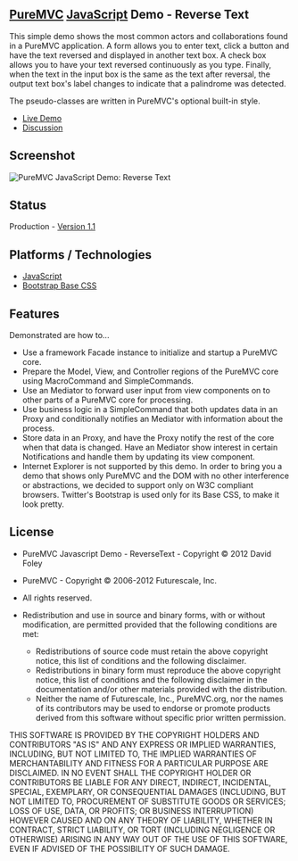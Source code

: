 ## [PureMVC](http://puremvc.github.com/) [JavaScript](https://github.com/PureMVC/puremvc-js-multicore-framework/wiki) Demo - Reverse Text
This simple demo shows the most common actors and collaborations found in a PureMVC application. A form allows you to enter text, click a button and have the text reversed and displayed in another text box. A check box allows you to have your text reversed continuously as you type. Finally, when the text in the input box is the same as the text after reversal, the output text box's label changes to indicate that a palindrome was detected.

The pseudo-classes are written in PureMVC's optional built-in style.

* [Live Demo](http://puremvc.org/pages/demos/JS/Demo_JS_ReverseText/native/)
* [Discussion](http://forums.puremvc.org/index.php?topic=2008.0)

## Screenshot
![PureMVC JavaScript Demo: Reverse Text](http://puremvc.org/pages/images/screenshots/PureMVC-Shot-JS-ReverseText.png?github)

## Status
Production - [Version 1.1](https://github.com/PureMVC/puremvc-js-demo-reversetext/blob/master/VERSION)

## Platforms / Technologies
* [JavaScript](http://en.wikipedia.org/wiki/JavaScript)
* [Bootstrap Base CSS](http://twitter.github.com/bootstrap/base-css.html)

## Features 
Demonstrated are how to...
* Use a framework Facade instance to initialize and startup a PureMVC core.
* Prepare the Model, View, and Controller regions of the PureMVC core using MacroCommand and SimpleCommands.
* Use an Mediator to forward user input from view components on to other parts of a PureMVC core for processing.
* Use business logic in a SimpleCommand that both updates data in an Proxy and conditionally notifies an Mediator with information about the process.
* Store data in an Proxy, and have the Proxy notify the rest of the core when that data is changed.
Have an Mediator show interest in certain Notifications and handle them by updating its view component.
* Internet Explorer is not supported by this demo. In order to bring you a demo that shows only PureMVC and the DOM with no other interference or abstractions, we decided to support only on W3C compliant browsers.
Twitter's Bootstrap is used only for its Base CSS, to make it look pretty.

## License
* PureMVC Javascript Demo - ReverseText - Copyright © 2012 David Foley
* PureMVC - Copyright © 2006-2012 Futurescale, Inc.
* All rights reserved.

* Redistribution and use in source and binary forms, with or without modification, are permitted provided that the following conditions are met:

  * Redistributions of source code must retain the above copyright notice, this list of conditions and the following disclaimer.
  * Redistributions in binary form must reproduce the above copyright notice, this list of conditions and the following disclaimer in the documentation and/or other materials provided with the distribution.
  * Neither the name of Futurescale, Inc., PureMVC.org, nor the names of its contributors may be used to endorse or promote products derived from this software without specific prior written permission.

THIS SOFTWARE IS PROVIDED BY THE COPYRIGHT HOLDERS AND CONTRIBUTORS "AS IS" AND ANY EXPRESS OR IMPLIED WARRANTIES, INCLUDING, BUT NOT LIMITED TO, THE IMPLIED WARRANTIES OF MERCHANTABILITY AND FITNESS FOR A PARTICULAR PURPOSE ARE DISCLAIMED. IN NO EVENT SHALL THE COPYRIGHT HOLDER OR CONTRIBUTORS BE LIABLE FOR ANY DIRECT, INDIRECT, INCIDENTAL, SPECIAL, EXEMPLARY, OR CONSEQUENTIAL DAMAGES (INCLUDING, BUT NOT LIMITED TO, PROCUREMENT OF SUBSTITUTE GOODS OR SERVICES; LOSS OF USE, DATA, OR PROFITS; OR BUSINESS INTERRUPTION) HOWEVER CAUSED AND ON ANY THEORY OF LIABILITY, WHETHER IN CONTRACT, STRICT LIABILITY, OR TORT (INCLUDING NEGLIGENCE OR OTHERWISE) ARISING IN ANY WAY OUT OF THE USE OF THIS SOFTWARE, EVEN IF ADVISED OF THE POSSIBILITY OF SUCH DAMAGE.
